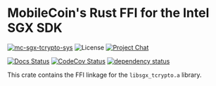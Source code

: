 # MobileCoin's Rust FFI for the Intel SGX SDK

[![mc-sgx-tcrypto-sys][crate-image]][crate-link]
![License][license-image]
[![Project Chat][chat-image]][chat-link]

[![Docs Status][docs-image]][docs-link]
[![CodeCov Status][codecov-image]][codecov-link]
[![dependency status][deps-image]][deps-link]

This crate contains the FFI linkage for the `libsgx_tcrypto.a` library.

[crate-image]: https://img.shields.io/crates/v/mc-sgx-tcrypto-sys.svg?style=for-the-badge
[crate-link]: https://crates.io/crates/aead
[license-image]: https://img.shields.io/crates/l/mc-sgx-tcrypto-sys?style=for-the-badge
[chat-image]: https://img.shields.io/discord/844353360348971068?style=for-the-badge
[chat-link]: https://mobilecoin.chat
[docs-image]: https://img.shields.io/docsrs/mc-sgx-tcrypto-sys?style=for-the-badge
[docs-link]: https://docs.rs/crate/mc-sgx-tcrypto-sys
[codecov-image]: https://img.shields.io/codecov/c/github/mobilecoinfoundation/sgx/develop?style=for-the-badge
[codecov-link]: https://codecov.io/gh/mobilecoinfoundation/sgx
[deps-image]: https://deps.rs/crate/mc-sgx-tcrypto-sys/status.svg?style=for-the-badge
[deps-link]: https://deps.rs/crate/mc-sgx-tcrypto-sys
